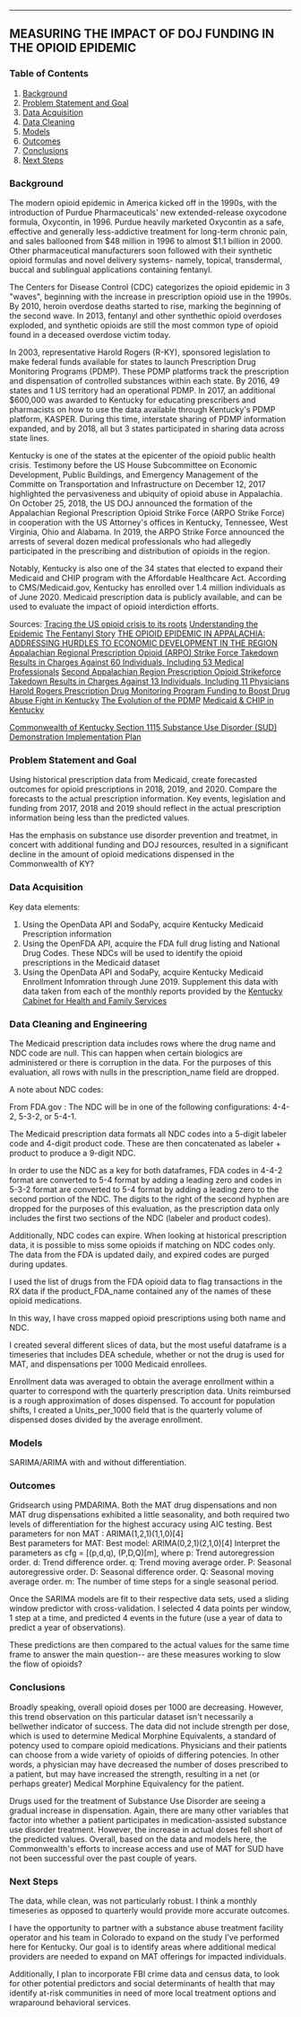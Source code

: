 
---
 ## <b>MEASURING THE IMPACT OF DOJ FUNDING IN THE OPIOID EPIDEMIC</b>

### Table of Contents
1. [Background](#background)
2. [Problem Statement and Goal](#goal)
3. [Data Acquisition](#acquisition)
4. [Data Cleaning](#cleaning)
5. [Models](#models)
6. [Outcomes](#outcomes)
7. [Conclusions](#conclusion)
8. [Next Steps](#next)


### Background <a id = 'background'></a>
The modern opioid epidemic in America kicked off in the 1990s, with the introduction of Purdue Pharmaceuticals' new extended-release oxycodone formula, Oxycontin, in 1996. Purdue heavily marketed Oxycontin as a safe, effective and generally less-addictive treatment for long-term chronic pain, and sales ballooned from $48 million in 1996 to almost $1.1 billion in 2000. Other pharmaceutical manufacturers soon followed with their synthetic opioid formulas and novel delivery systems- namely, topical, transdermal, buccal and sublingual applications containing fentanyl. 

The Centers for Disease Control (CDC) categorizes the opioid epidemic in 3 "waves", beginning with the increase in prescription opioid use in the 1990s. By 2010, heroin overdose deaths started to rise, marking the beginning of the second wave. In 2013, fentanyl and other synthethic opioid overdoses exploded, and synthetic opioids are still the most common type of opioid found in a deceased overdose victim today.

In 2003, representative Harold Rogers (R-KY), sponsored legislation to make federal funds available for states to launch Prescription Drug Monitoring Programs (PDMP). These PDMP platforms track the prescription and dispensation of controlled substances within each state.  By 2016, 49 states and 1 US territory had an operational PDMP. In 2017, an additional $600,000 was awarded to Kentucky for educating prescribers and pharmacists on how to use the data available through Kentucky's PDMP platform, KASPER. During this time, interstate sharing of PDMP information expanded, and by 2018, all but 3 states participated in sharing data across state lines. 

Kentucky is one of the states at the epicenter of the opioid public health crisis.  Testimony before the US House Subcommittee on Economic Development, Public Buildings, and Emergency Management of the Committe on Transportation and Infrastructure on December 12, 2017 highlighted the pervasiveness and ubiquity of opioid abuse in Appalachia. On October 25, 2018, the US DOJ announced the formation of the Appalachian Regional Prescription Opioid Strike Force (ARPO Strike Force) in cooperation with the US Attorney's offices in Kentucky, Tennessee, West Virginia, Ohio and Alabama. In 2019, the ARPO Strike Force announced the arrests of several dozen medical professionals who had allegedly participated in the prescribing and distribution of opioids in the region. 

Notably, Kentucky is also one of the 34 states that elected to expand their Medicaid and CHIP program with the Affordable Healthcare Act. According to CMS/Medicaid.gov, Kentucky has enrolled over 1.4 million individuals as of June 2020. Medicaid prescription data is publicly available, and can be used to evaluate the impact of opioid interdiction efforts.






Sources: 
[Tracing the US opioid crisis to its roots](https://www.nature.com/articles/d41586-019-02686-2)
[Understanding the Epidemic](https://www.cdc.gov/drugoverdose/epidemic/index.html)
[The Fentanyl Story](https://www.jpain.org/article/S1526-5900(14)00905-5/pdf)
[THE OPIOID EPIDEMIC IN APPALACHIA: ADDRESSING HURDLES TO ECONOMIC DEVELOPMENT IN THE REGION](https://www.govinfo.gov/content/pkg/CHRG-115hhrg29961/html/CHRG-115hhrg29961.htm)
[Appalachian Regional Prescription Opioid (ARPO) Strike Force Takedown Results in Charges Against 60 Individuals, Including 53 Medical Professionals](https://www.justice.gov/opa/pr/appalachian-regional-prescription-opioid-arpo-strike-force-takedown-results-charges-against)
[Second Appalachian Region Prescription Opioid Strikeforce Takedown Results in Charges Against 13 Individuals, Including 11 Physicians](https://www.justice.gov/opa/pr/second-appalachian-region-prescription-opioid-strikeforce-takedown-results-charges-against-13)
[Harold Rogers Prescription Drug Monitoring Program Funding to Boost Drug Abuse Fight in Kentucky](https://halrogers.house.gov/press-releases?ID=6377EF8F-F7E1-49A8-B6F3-9774485C8B3F)
[The Evolution of the PDMP](https://www.pharmacytimes.com/contributor/marilyn-bulloch-pharmd-bcps/2018/07/the-evolution-of-the-pdmp)
[Medicaid & CHIP in Kentucky](https://www.medicaid.gov/state-overviews/stateprofile.html?state=kentucky)

[Commonwealth of Kentucky Section 1115 Substance Use Disorder (SUD) Demonstration Implementation Plan](https://www.medicaid.gov/Medicaid-CHIP-Program-Information/By-Topics/Waivers/1115/downloads/ky/health/ky-health-sud-implement-protocol-apprvl-10052018.pdf)

### Problem Statement and Goal <a id = 'goal'></a>
Using historical prescription data from Medicaid, create forecasted outcomes for opioid prescriptions in 2018, 2019, and 2020. Compare the forecasts to the actual prescription information. Key events, legislation and funding from 2017, 2018 and 2019 should reflect in the actual prescription information being less than the predicted values. 

Has the emphasis on substance use disorder prevention and treatmet, in concert with additional funding and DOJ resources, resulted in a significant decline in the amount of opioid medications dispensed in the Commonwealth of KY?



### Data Acquisition <a id = 'acquisition'></a>
Key data elements:
1. Using the OpenData API and SodaPy, acquire Kentucky Medicaid Prescription information
2. Using the OpenFDA API, acquire the FDA full drug listing and National Drug Codes. These NDCs will be used to identify the opioid prescriptions in the Medicaid dataset
3. Using the OpenData API and SodaPy, acquire Kentucky Medicaid Enrollment Infomration through June 2019. Supplement this data with data taken from each of the monthly reports provided by the [Kentucky Cabinet for Health and Family Services](https://chfs.ky.gov/agencies/dms/dafm/Pages/statistics.aspx)




### Data Cleaning and Engineering <a id = 'cleaning'></a>
The Medicaid prescription data includes rows where the drug name and NDC code are null. This can happen when certain biologics are administered or there is corruption in the data. For the purposes of this evaluation, all rows with nulls in the prescription_name field are dropped.

A note about NDC codes:

From FDA.gov : The NDC will be in one of the following configurations: 4-4-2, 5-3-2, or 5-4-1.    

The Medicaid prescription data formats all NDC codes into a 5-digit labeler code and 4-digit product code. These are then concatenated as labeler + product to produce a 9-digit NDC. 

In order to use the NDC as a key for both dataframes, FDA codes in 4-4-2 format are converted to 5-4 format by adding a leading zero and codes in 5-3-2 format are converted to 5-4 format by adding a leading zero to the second portion of the NDC. The digits to the right of the second hyphen are dropped for the purposes of this evaluation, as the prescription data only includes the first two sections of the NDC (labeler and product codes).

Additionally, NDC codes can expire. When looking at historical prescription data, it is possible to miss some opioids if matching on NDC codes only. The data from the FDA is updated daily, and expired codes are purged during updates. 

I used the list of drugs from the FDA opioid data to flag transactions in the RX data if the product_FDA_name contained any of the names of these opioid medications. 

In this way, I have cross mapped opioid prescriptions using both name and NDC. 

I created several different slices of data, but the most useful dataframe is a timeseries that includes DEA schedule, whether or not the drug is used for MAT, and dispensations per 1000 Medicaid enrollees.

Enrollment data was averaged to obtain the average enrollment within a quarter to correspond with the quarterly prescription data. Units reimbursed is a rough approximation of doses dispensed. To account for population shifts, I created a Units_per_1000 field that is the quarterly volume of dispensed doses divided by the average enrollment.



### Models <a id = 'models'></a>

SARIMA/ARIMA with and without differentiation. 


### Outcomes<a id = 'outcomes'></a>
Gridsearch using PMDARIMA. Both the MAT drug dispensations and non MAT drug dispensations exhibited a little seasonality, and both required two levels of differentiation for the highest accuracy using AIC testing.
Best parameters for non MAT :  ARIMA(1,2,1)(1,1,0)[4]  
Best parameters for MAT: Best model:  ARIMA(0,2,1)(2,1,0)[4]
Interpret the parameters as cfg = [(p,d,q), (P,D,Q)[m], where p: Trend autoregression order. d: Trend difference order. q: Trend moving average order.
P: Seasonal autoregressive order. D: Seasonal difference order. Q: Seasonal moving average order. m: The number of time steps for a single seasonal period.

Once the SARIMA models are fit to their respective data sets, used a sliding window predictor with cross-validation. I selected 4 data points per window, 1 step at a time, and predicted 4 events in the future (use a year of data to predict a year of observations).

These predictions are then compared to the actual values for the same time frame to answer the main question-- are these measures working to slow the flow of opioids?


### Conclusions<a id = 'conclusion'></a>

Broadly speaking, overall opioid doses per 1000 are decreasing. However, this trend observation on this particular dataset isn't necessarily a bellwether indicator of success. 
The data did not include strength per dose, which is used to determine Medical Morphine Equivalents, a standard of potency used to compare opioid medications. Physicians and their patients can choose from a wide variety of opioids of differing potencies. In other words, a physician may have decreased the number of doses prescribed to a patient, but may have increased the strength, resulting in a net (or perhaps greater) Medical Morphine Equivalency for the patient.

Drugs used for the treatment of Substance Use Disorder are seeing a gradual increase in dispensation. Again, there are many other variables that factor into whether a patient participates in medication-assisted substance use disorder treatment. However, the increase in actual doses fell short of the predicted values. Overall, based on the data and models here, the Commonwealth's efforts to increase access and use of MAT for SUD have not been successful over the past couple of years.

### Next Steps<a id = 'next'></a>

The data, while clean, was not particularly robust. I think a monthly timeseries as opposed to quarterly would provide more accurate outcomes. 

I have the opportunity to partner with a substance abuse treatment facility operator and his team in Colorado to expand on the study I've performed here for Kentucky. Our goal is to identify areas where additional medical providers are needed to expand on MAT offerings for impacted individuals. 

Additionally, I plan to incorporate FBI crime data and census data, to look for other potential predictors and social determinants of health that may identify at-risk communities in need of more local treatment options and wraparound behavioral services. 






